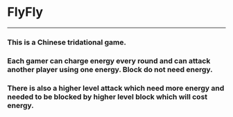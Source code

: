 # FlyFly
---
### This is a Chinese tridational game.
### Each gamer can charge energy every round and can attack another player using one energy. Block do not need energy.
### There is also a higher level attack which need more energy and needed to be blocked by higher level block which will cost energy.

